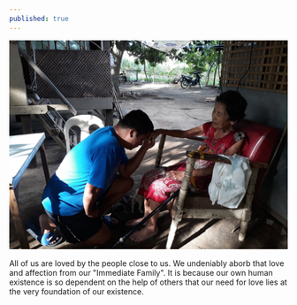 ```yaml
---
published: true
---
```

![Kitchen](/images/Ka-Ising.jpg)

All of us are loved by the people close to us. We undeniably aborb that love and affection from our "Immediate Family". It is because our own human existence is so dependent on the help of others that our need for love lies at the very foundation of our existence.